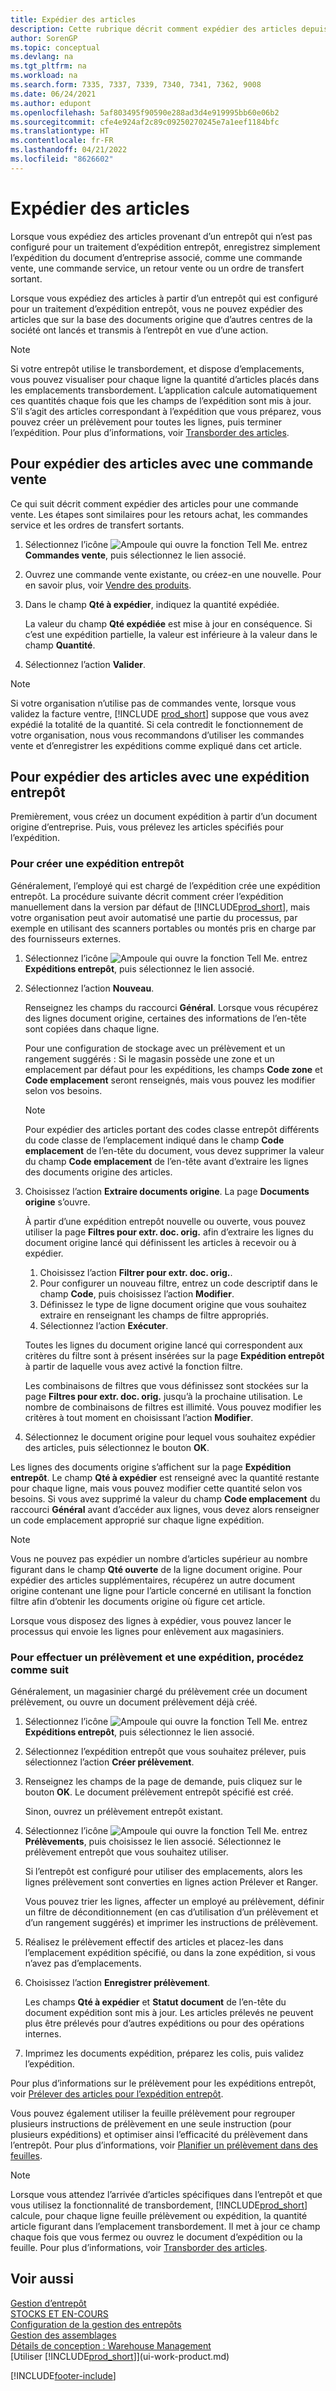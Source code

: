 ```yaml
---
title: Expédier des articles
description: Cette rubrique décrit comment expédier des articles depuis votre entrepôt en fonction de la configuration de votre entrepôt pour le traitement des expéditions.
author: SorenGP
ms.topic: conceptual
ms.devlang: na
ms.tgt_pltfrm: na
ms.workload: na
ms.search.form: 7335, 7337, 7339, 7340, 7341, 7362, 9008
ms.date: 06/24/2021
ms.author: edupont
ms.openlocfilehash: 5af803495f90590e288ad3d4e919995bb60e06b2
ms.sourcegitcommit: cfe4e924af2c89c09250270245e7a1eef1184bfc
ms.translationtype: HT
ms.contentlocale: fr-FR
ms.lasthandoff: 04/21/2022
ms.locfileid: "8626602"
---
```

# <a name="ship-items"></a>Expédier des articles

Lorsque vous expédiez des articles provenant d’un entrepôt qui n’est pas configuré pour un traitement d’expédition entrepôt, enregistrez simplement l’expédition du document d’entreprise associé, comme une commande vente, une commande service, un retour vente ou un ordre de transfert sortant.

Lorsque vous expédiez des articles à partir d’un entrepôt qui est configuré pour un traitement d’expédition entrepôt, vous ne pouvez expédier des articles que sur la base des documents origine que d’autres centres de la société ont lancés et transmis à l’entrepôt en vue d’une action.

> [!NOTE]
> Si votre entrepôt utilise le transbordement, et dispose d’emplacements, vous pouvez visualiser pour chaque ligne la quantité d’articles placés dans les emplacements transbordement. L’application calcule automatiquement ces quantités chaque fois que les champs de l’expédition sont mis à jour. S’il s’agit des articles correspondant à l’expédition que vous préparez, vous pouvez créer un prélèvement pour toutes les lignes, puis terminer l’expédition. Pour plus d’informations, voir [Transborder des articles](warehouse-how-to-cross-dock-items.md).

## <a name="to-ship-items-with-a-sales-order"></a>Pour expédier des articles avec une commande vente

Ce qui suit décrit comment expédier des articles pour une commande vente. Les étapes sont similaires pour les retours achat, les commandes service et les ordres de transfert sortants.  

1. Sélectionnez l’icône ![Ampoule qui ouvre la fonction Tell Me.](media/ui-search/search_small.png "Dites-moi ce que vous voulez faire") entrez **Commandes vente**, puis sélectionnez le lien associé.
2. Ouvrez une commande vente existante, ou créez-en une nouvelle. Pour en savoir plus, voir [Vendre des produits](sales-how-sell-products.md).
3. Dans le champ **Qté à expédier**, indiquez la quantité expédiée.

    La valeur du champ **Qté expédiée** est mise à jour en conséquence. Si c’est une expédition partielle, la valeur est inférieure à la valeur dans le champ **Quantité**.
4. Sélectionnez l’action **Valider**.

> [!NOTE]
> Si votre organisation n’utilise pas de commandes vente, lorsque vous validez la facture ventre, [!INCLUDE [prod_short](includes/prod_short.md)] suppose que vous avez expédié la totalité de la quantité. Si cela contredit le fonctionnement de votre organisation, nous vous recommandons d’utiliser les commandes vente et d’enregistrer les expéditions comme expliqué dans cet article.

## <a name="to-ship-items-with-a-warehouse-shipment"></a>Pour expédier des articles avec une expédition entrepôt

Premièrement, vous créez un document expédition à partir d’un document origine d’entreprise. Puis, vous prélevez les articles spécifiés pour l’expédition.

### <a name="to-create-a-warehouse-shipment"></a>Pour créer une expédition entrepôt

Généralement, l’employé qui est chargé de l’expédition crée une expédition entrepôt. La procédure suivante décrit comment créer l’expédition manuellement dans la version par défaut de [!INCLUDE[prod_short](includes/prod_short.md)], mais votre organisation peut avoir automatisé une partie du processus, par exemple en utilisant des scanners portables ou montés pris en charge par des fournisseurs externes.  

1. Sélectionnez l’icône ![Ampoule qui ouvre la fonction Tell Me.](media/ui-search/search_small.png "Dites-moi ce que vous voulez faire") entrez **Expéditions entrepôt**, puis sélectionnez le lien associé.  
2. Sélectionnez l’action **Nouveau**.  

    Renseignez les champs du raccourci **Général**. Lorsque vous récupérez des lignes document origine, certaines des informations de l’en-tête sont copiées dans chaque ligne.  

    Pour une configuration de stockage avec un prélèvement et un rangement suggérés : Si le magasin possède une zone et un emplacement par défaut pour les expéditions, les champs **Code zone** et **Code emplacement** seront renseignés, mais vous pouvez les modifier selon vos besoins.  

    > [!NOTE]  
    > Pour expédier des articles portant des codes classe entrepôt différents du code classe de l’emplacement indiqué dans le champ **Code emplacement** de l’en-tête du document, vous devez supprimer la valeur du champ **Code emplacement** de l’en-tête avant d’extraire les lignes des documents origine des articles.  
3. Choisissez l’action **Extraire documents origine**. La page **Documents origine** s’ouvre.

    À partir d’une expédition entrepôt nouvelle ou ouverte, vous pouvez utiliser la page **Filtres pour extr. doc. orig.** afin d’extraire les lignes du document origine lancé qui définissent les articles à recevoir ou à expédier.

    1. Choisissez l’action **Filtrer pour extr. doc. orig.**.  
    2. Pour configurer un nouveau filtre, entrez un code descriptif dans le champ **Code**, puis choisissez l’action **Modifier**.  
    3. Définissez le type de ligne document origine que vous souhaitez extraire en renseignant les champs de filtre appropriés.  
    4. Sélectionnez l’action **Exécuter**.  

    Toutes les lignes du document origine lancé qui correspondent aux critères du filtre sont à présent insérées sur la page **Expédition entrepôt** à partir de laquelle vous avez activé la fonction filtre.  

    Les combinaisons de filtres que vous définissez sont stockées sur la page **Filtres pour extr. doc. orig.** jusqu’à la prochaine utilisation. Le nombre de combinaisons de filtres est illimité. Vous pouvez modifier les critères à tout moment en choisissant l’action **Modifier**.

4. Sélectionnez le document origine pour lequel vous souhaitez expédier des articles, puis sélectionnez le bouton **OK**.  

Les lignes des documents origine s’affichent sur la page **Expédition entrepôt**. Le champ **Qté à expédier** est renseigné avec la quantité restante pour chaque ligne, mais vous pouvez modifier cette quantité selon vos besoins. Si vous avez supprimé la valeur du champ **Code emplacement** du raccourci **Général** avant d’accéder aux lignes, vous devez alors renseigner un code emplacement approprié sur chaque ligne expédition.  

> [!NOTE]  
> Vous ne pouvez pas expédier un nombre d’articles supérieur au nombre figurant dans le champ **Qté ouverte** de la ligne document origine. Pour expédier des articles supplémentaires, récupérez un autre document origine contenant une ligne pour l’article concerné en utilisant la fonction filtre afin d’obtenir les documents origine où figure cet article.  

Lorsque vous disposez des lignes à expédier, vous pouvez lancer le processus qui envoie les lignes pour enlèvement aux magasiniers.

### <a name="to-pick-and-ship"></a>Pour effectuer un prélèvement et une expédition, procédez comme suit

Généralement, un magasinier chargé du prélèvement crée un document prélèvement, ou ouvre un document prélèvement déjà créé.  

1. Sélectionnez l’icône ![Ampoule qui ouvre la fonction Tell Me.](media/ui-search/search_small.png "Dites-moi ce que vous voulez faire") entrez **Expéditions entrepôt**, puis sélectionnez le lien associé.
2. Sélectionnez l’expédition entrepôt que vous souhaitez prélever, puis sélectionnez l’action **Créer prélèvement**.
3. Renseignez les champs de la page de demande, puis cliquez sur le bouton **OK**. Le document prélèvement entrepôt spécifié est créé.

    Sinon, ouvrez un prélèvement entrepôt existant.
4. Sélectionnez l’icône ![Ampoule qui ouvre la fonction Tell Me.](media/ui-search/search_small.png "Dites-moi ce que vous voulez faire") entrez **Prélèvements**, puis choisissez le lien associé. Sélectionnez le prélèvement entrepôt que vous souhaitez utiliser.

    Si l’entrepôt est configuré pour utiliser des emplacements, alors les lignes prélèvement sont converties en lignes action Prélever et Ranger.

    Vous pouvez trier les lignes, affecter un employé au prélèvement, définir un filtre de déconditionnement (en cas d’utilisation d’un prélèvement et d’un rangement suggérés) et imprimer les instructions de prélèvement.

5. Réalisez le prélèvement effectif des articles et placez-les dans l’emplacement expédition spécifié, ou dans la zone expédition, si vous n’avez pas d’emplacements.
6. Choisissez l’action **Enregistrer prélèvement**.

    Les champs **Qté à expédier** et **Statut document** de l’en-tête du document expédition sont mis à jour. Les articles prélevés ne peuvent plus être prélevés pour d’autres expéditions ou pour des opérations internes.
7. Imprimez les documents expédition, préparez les colis, puis validez l’expédition.

Pour plus d’informations sur le prélèvement pour les expéditions entrepôt, voir [Prélever des articles pour l’expédition entrepôt](warehouse-how-to-pick-items-for-warehouse-shipment.md).

Vous pouvez également utiliser la feuille prélèvement pour regrouper plusieurs instructions de prélèvement en une seule instruction (pour plusieurs expéditions) et optimiser ainsi l’efficacité du prélèvement dans l’entrepôt. Pour plus d’informations, voir [Planifier un prélèvement dans des feuilles](warehouse-how-to-plan-picks-in-worksheets.md).

> [!NOTE]
> Lorsque vous attendez l’arrivée d’articles spécifiques dans l’entrepôt et que vous utilisez la fonctionnalité de transbordement, [!INCLUDE[prod_short](includes/prod_short.md)] calcule, pour chaque ligne feuille prélèvement ou expédition, la quantité article figurant dans l’emplacement transbordement. Il met à jour ce champ chaque fois que vous fermez ou ouvrez le document d’expédition ou la feuille. Pour plus d’informations, voir [Transborder des articles](warehouse-how-to-cross-dock-items.md).

## <a name="see-also"></a>Voir aussi

[Gestion d’entrepôt](warehouse-manage-warehouse.md)  
[STOCKS ET EN-COURS](inventory-manage-inventory.md)  
[Configuration de la gestion des entrepôts](warehouse-setup-warehouse.md)  
[Gestion des assemblages](assembly-assemble-items.md)  
[Détails de conception : Warehouse Management](design-details-warehouse-management.md)  
[Utiliser [!INCLUDE[prod_short](includes/prod_short.md)]](ui-work-product.md)  


[!INCLUDE[footer-include](includes/footer-banner.md)]